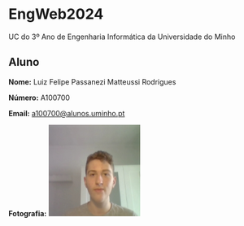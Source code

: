 # EngWeb2024

UC do 3º Ano de Engenharia Informática da Universidade do Minho

## Aluno

**Nome:** Luiz Felipe Passanezi Matteussi Rodrigues

**Número:** A100700

**Email:** <a100700@alunos.uminho.pt>

**Fotografia:** ![Texto Alternativo](image.jpeg)
